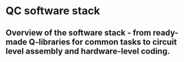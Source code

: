 # QC software stack 

## Overview of the software stack - from ready-made Q-libraries for common tasks to circuit level assembly and hardware-level coding.
